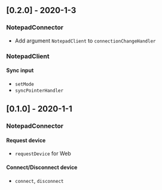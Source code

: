 ## [0.2.0] - 2020-1-3

### NotepadConnector
- Add argument `NotepadClient` to `connectionChangeHandler`

### NotepadClient

#### Sync input
- `setMode`
- `syncPointerHandler`

## [0.1.0] - 2020-1-1

### NotepadConnector

#### Request device
- `requestDevice` for Web

#### Connect/Disconnect device
- `connect`, `disconnect`
